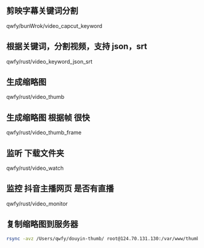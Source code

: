 
## 剪映字幕关键词分割
qwfy/bunWrok/video_capcut_keyword


## 根据关键词，分割视频，支持 json，srt
qwfy/rust/video_keyword_json_srt


## 生成缩略图
qwfy/rust/video_thumb


## 生成缩略图 根据帧 很快
qwfy/rust/video_thumb_frame

## 监听 下载文件夹
qwfy/rust/video_watch

## 监控 抖音主播网页 是否有直播
qwfy/rust/video_monitor

## 复制缩略图到服务器

```bash
rsync -avz /Users/qwfy/douyin-thumb/ root@124.70.131.130:/var/www/thumb/
```